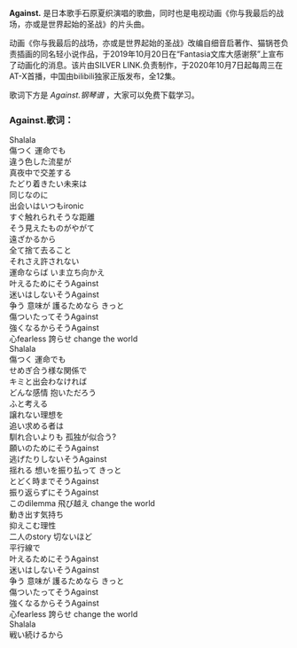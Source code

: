 

**Against.** 是日本歌手石原夏织演唱的歌曲，同时也是电视动画《你与我最后的战场，亦或是世界起始的圣战》的片头曲。

动画《你与我最后的战场，亦或是世界起始的圣战》改编自细音启著作、猫锅苍负责插画的同名轻小说作品，于2019年10月20日在“Fantasia文库大感谢祭”上宣布了动画化的消息。该片由SILVER
LINK.负责制作，于2020年10月7日起每周三在AT-X首播，中国由bilibili独家正版发布，全12集。

歌词下方是 _Against.钢琴谱_ ，大家可以免费下载学习。

### Against.歌词：

Shalala  
傷つく 運命でも  
違う色した流星が  
真夜中で交差する  
たどり着きたい未来は  
同じなのに  
出会いはいつもironic  
すぐ触れられそうな距離  
そう見えたものがやがて  
遠ざかるから  
全て捨て去ること  
それさえ許されない  
運命ならば いま立ち向かえ  
叶えるためにそうAgainst  
迷いはしないそうAgainst  
争う 意味が 護るためなら きっと  
傷ついたってそうAgainst  
強くなるからそうAgainst  
心fearless 誇らせ change the world  
Shalala  
傷つく 運命でも  
せめぎ合う様な関係で  
キミと出会わなければ  
どんな感情 抱いただろう  
ふと考える  
譲れない理想を  
追い求める者は  
馴れ合いよりも 孤独が似合う?  
願いのためにそうAgainst  
逃げたりしないそうAgainst  
揺れる 想いを振り払って きっと  
とどく時までそうAgainst  
振り返らずにそうAgainst  
このdilemma 飛び越え change the world  
動き出す気持ち  
抑えこむ理性  
二人のstory 切ないほど  
平行線で  
叶えるためにそうAgainst  
迷いはしないそうAgainst  
争う 意味が 護るためなら きっと  
傷ついたってそうAgainst  
強くなるからそうAgainst  
心fearless 誇らせ change the world  
Shalala  
戦い続けるから

